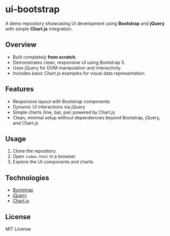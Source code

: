 # ui-bootstrap

A demo repository showcasing UI development using **Bootstrap** and **jQuery** with simple **Chart.js** integration.

## Overview

- Built completely **from scratch**.
- Demonstrates clean, responsive UI using Bootstrap 5.
- Uses jQuery for DOM manipulation and interactivity.
- Includes basic Chart.js examples for visual data representation.

## Features

- Responsive layout with Bootstrap components
- Dynamic UI interactions via jQuery
- Simple charts (line, bar, pie) powered by Chart.js
- Clean, minimal setup without dependencies beyond Bootstrap, jQuery, and Chart.js

## Usage

1. Clone the repository.
2. Open `index.html` in a browser.
3. Explore the UI components and charts.

## Technologies

- [Bootstrap](https://getbootstrap.com/)
- [jQuery](https://jquery.com/)
- [Chart.js](https://www.chartjs.org/)

## License

MIT License
